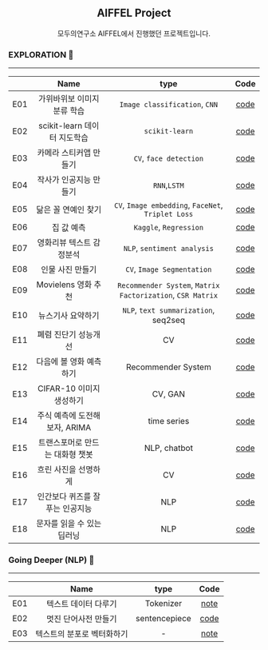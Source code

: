 



## <center> AIFFEL Project</center>


<center>모두의연구소 AIFFEL에서 진행했던  프로젝트입니다.</center>

### EXPLORATION 🚀
---
|   |    Name    | type  | Code |
|---|:----------:|:------------:| :--------------: | 
| E01 | 가위바위보 이미지 분류 학습 |`Image classification`, `CNN` |  [code](EXPLORATION/E01/E01.ipynb)     | 
| E02 | scikit-learn 데이터 지도학습 |`scikit-learn` | [code](EXPLORATION/E02/E02.ipynb)  | 
| E03 | 카메라 스티커앱 만들기 |`CV`, `face detection`  | [code](EXPLORATION/E03/E03.ipynb)    | 
| E04 | 작사가 인공지능 만들기 |`RNN`,`LSTM` | [code](EXPLORATION/E04/E04.ipynb) | 
| E05 | 닮은 꼴 연예인 찾기 | `CV`, `Image embedding`, `FaceNet`, `Triplet Loss` | [code](EXPLORATION/E05/E05.ipynb) |
| E06 | 집 값 예측 | `Kaggle`, `Regression` |[code](EXPLORATION/E06/E06.ipynb)|
| E07 | 영화리뷰 텍스트 감정분석 | `NLP`, `sentiment analysis` |[code](EXPLORATION/E07/E07.ipynb)|
| E08 | 인물 사진 만들기 | `CV`, `Image Segmentation` |[code](EXPLORATION/E08/E08.ipynb)|
| E09 | Movielens 영화 추천 | `Recommender System`, `Matrix Factorization`, `CSR Matrix` |[code](EXPLORATION/E09/E089.ipynb)|
| E10 | 뉴스기사 요약하기 | `NLP`, `text summarization`, seq2seq  |[code](EXPLORATION/E10/E10.ipynb)|
| E11 | 폐렴 진단기 성능개선 | CV  |[code](EXPLORATION/E11/E11.ipynb)|
| E12 | 다음에 볼 영화 예측하기 | Recommender System  |[code](EXPLORATION/E12/E12.ipynb)|
| E13 | CIFAR-10 이미지 생성하기 | CV, GAN  |[code](EXPLORATION/E13/E13.ipynb)|
| E14 | 주식 예측에 도전해 보자, ARIMA | time series  |[code](EXPLORATION/E14/E14.ipynb)|
| E15 | 트랜스포머로 만드는 대화형 챗봇 | NLP, chatbot  |[code](EXPLORATION/E15/E15.ipynb)|
| E16 | 흐린 사진을 선명하게 | CV  |[code](EXPLORATION/E16/E16.ipynb)|
| E17 | 인간보다 퀴즈를 잘푸는 인공지능 | NLP|[code](EXPLORATION/E17/E17.ipynb)|
| E18 | 문자를 읽을 수 있는 딥러닝 | NLP |[code](EXPLORATION/E18/E18.ipynb)|






### Going Deeper (NLP)  🚩
--- 
|   |    Name    | type  | Code |
|---|:----------:|:------------:| :--------------: | 
| E01 | 텍스트 데이터 다루기 |Tokenizer |  [note](Going_Deeper/G01/G01.md) | 
| E02 | 멋진 단어사전 만들기 |sentencepiece |  [code](Going_Deeper/G02/G02.ipynb) | 
| E03 | 텍스트의 분포로 벡터화하기 |- |  [note](Going_Deeper/G03/G03.md) | 
<!--stackedit_data:
eyJoaXN0b3J5IjpbMzA1OTc4Mzc5LDE3MDIxNjQwNjEsLTEzMz
M4NDY4NSwtMzU3MjY0MjAxLC04ODkxNjg3MDAsLTIwMzEyNzU3
MTUsMjA5MTQ2MTgwMCwxMzU0NzU3NzMyLC0yMTQ1NDI2MTY2XX
0=
-->